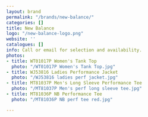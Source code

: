 ```yaml
---
layout: brand
permalink: "/brands/new-balance/"
categories: []
title: New Balance
logo: "/new-balance-logo.png"
website: ''
catalogues: []
info: Call or email for selection and availability.
photos:
- title: WT01017P Women's Tank Top
  photo: "/WT01017P Women's Tank Top.jpg"
- title: WJ53816 Ladies Performance Jacket
  photo: "/WJ53816 ladies perf jacket.jpg"
- title: MT81037P Men's Long Sleeve Performance Tee
  photo: "/MT81037P Men's perf long sleeve tee.jpg"
- title: MT81036P NB Performance Tee
  photo: "/MT81036P NB perf tee red.jpg"

---
```


